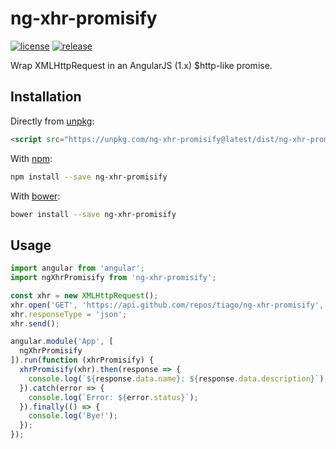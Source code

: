 # ng-xhr-promisify
[![license](https://img.shields.io/github/license/tiago/ng-xhr-promisify.svg?maxAge=86400&style=flat-square)](LICENSE.md)
[![release](https://img.shields.io/github/release/tiago/ng-xhr-promisify.svg?maxAge=86400&style=flat-square)](https://github.com/tiago/ng-xhr-promisify/releases/latest)

Wrap XMLHttpRequest in an AngularJS (1.x) $http-like promise.

## Installation
Directly from [unpkg](https://unpkg.com):
```html
<script src="https://unpkg.com/ng-xhr-promisify@latest/dist/ng-xhr-promisify.min.js"></script>
```
With [npm](https://www.npmjs.com/package/ng-xhr-promisify):
```sh
npm install --save ng-xhr-promisify
```
With [bower](https://bower.io):
```sh
bower install --save ng-xhr-promisify
```

## Usage
```js
import angular from 'angular';
import ngXhrPromisify from 'ng-xhr-promisify';

const xhr = new XMLHttpRequest();
xhr.open('GET', 'https://api.github.com/repos/tiago/ng-xhr-promisify', true);
xhr.responseType = 'json';
xhr.send();

angular.module('App', [
  ngXhrPromisify
]).run(function (xhrPromisify) {
  xhrPromisify(xhr).then(response => {
    console.log(`${response.data.name}: ${response.data.description}`);
  }).catch(error => {
    console.log(`Error: ${error.status}`);
  }).finally(() => {
    console.log('Bye!');
  });
});
```
